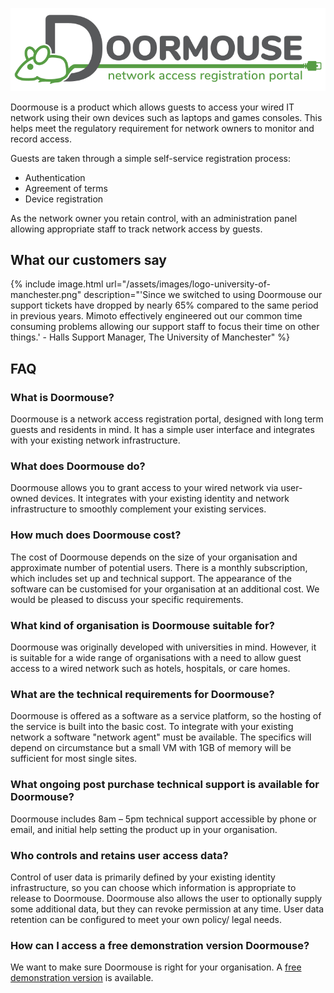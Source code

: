 ![](/assets/images/dm-full-logo.svg)

Doormouse is a product which allows guests to access your wired IT network using their own devices such as laptops and
games consoles. This helps meet the regulatory requirement for network owners to monitor and record access.

Guests are taken through a simple self-service registration process:

*  Authentication
*  Agreement of terms
*  Device registration

As the network owner you retain control, with an administration panel allowing appropriate staff to track network access
 by guests.

## What our customers say

{% include image.html url="/assets/images/logo-university-of-manchester.png" description="'Since we switched to using Doormouse our support tickets have dropped by nearly 65% compared to the same period in previous years. Mimoto effectively engineered out our common time consuming problems allowing our support staff to focus their time on other things.' - Halls Support Manager, The University of Manchester" %}


## FAQ

### What is Doormouse?

Doormouse is a network access registration portal, designed with long term guests and residents in mind. It has a
simple user interface and integrates with your existing network infrastructure.

### What does Doormouse do?

Doormouse allows you to grant access to your wired network via user-owned devices. It integrates with your existing
 identity and network infrastructure to smoothly complement your existing services.

### How much does Doormouse cost?

The cost of Doormouse depends on the size of your organisation and approximate number of potential users.  There is a
monthly subscription, which includes set up and technical support. The appearance of the software can be customised for your organisation at an additional cost. We would be pleased to discuss your specific requirements.

### What kind of organisation is Doormouse suitable for?

Doormouse was originally developed with universities in mind. However, it is suitable for a wide range of organisations
with a need to allow guest access to a wired network such as hotels, hospitals, or care homes.

### What are the technical requirements for Doormouse?

Doormouse is offered as a software as a service platform, so the hosting of the service is built into the basic cost.
To integrate with your existing network a software "network agent" must be available. The specifics will depend on
 circumstance but a small VM with 1GB of memory will be sufficient for most single sites.

### What ongoing post purchase technical support is available for Doormouse?

Doormouse includes 8am – 5pm technical support accessible by phone or email, and initial help setting the product up
in your organisation.

### Who controls and retains user access data?

Control of user data is primarily defined by your existing identity infrastructure, so you can choose which information
is appropriate to release to Doormouse. Doormouse also allows the user to optionally supply some additional data, but
they can revoke permission at any time. User data retention can be configured to meet your own policy/ legal needs.

### How can I access a free demonstration version Doormouse?

We want to make sure Doormouse is right for your organisation. A [free demonstration version](http://get.doormou.se) is available.

